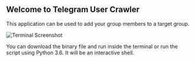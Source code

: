 ## Welcome to Telegram User Crawler

This application can be used to add your group members to a target group.

![Terminal Screenshot](https://github.com/mjavadhpour/telegram-member-inviter/blob/master/assets/images/screenshot.png)

You can download the binary file and run inside the terminal or run the script using Python 3.6.
It will be an interactive shell.
